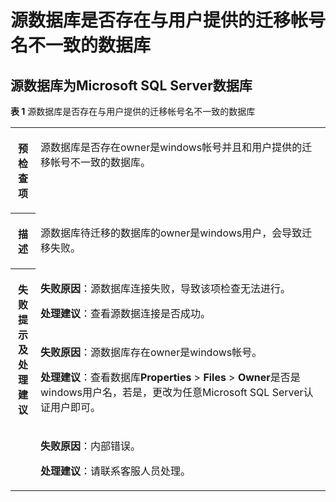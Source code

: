 # 源数据库是否存在与用户提供的迁移帐号名不一致的数据库<a name="drs_11_0031"></a>

## 源数据库为Microsoft SQL Server数据库<a name="section777113193381"></a>

**表 1**  源数据库是否存在与用户提供的迁移帐号名不一致的数据库

<a name="table17830127122214"></a>
<table><tbody><tr id="row198392271227"><th class="firstcol" valign="top" width="7.93%" id="mcps1.2.3.1.1"><p id="p1084382792217"><a name="p1084382792217"></a><a name="p1084382792217"></a><strong id="b684516271224"><a name="b684516271224"></a><a name="b684516271224"></a>预检查项</strong></p>
</th>
<td class="cellrowborder" valign="top" width="92.07%" headers="mcps1.2.3.1.1 "><p id="p14849127122216"><a name="p14849127122216"></a><a name="p14849127122216"></a>源数据库是否存在owner是windows帐号并且和用户提供的迁移帐号不一致的数据库。</p>
</td>
</tr>
<tr id="row0850192752212"><th class="firstcol" valign="top" width="7.93%" id="mcps1.2.3.2.1"><p id="p3853427192219"><a name="p3853427192219"></a><a name="p3853427192219"></a><strong id="b1855162720221"><a name="b1855162720221"></a><a name="b1855162720221"></a>描述</strong></p>
</th>
<td class="cellrowborder" valign="top" width="92.07%" headers="mcps1.2.3.2.1 "><p id="p1585852710224"><a name="p1585852710224"></a><a name="p1585852710224"></a>源数据库待迁移的数据库的owner是windows用户，会导致迁移失败。</p>
</td>
</tr>
<tr id="row1386032772212"><th class="firstcol" rowspan="3" valign="top" width="7.93%" id="mcps1.2.3.3.1"><p id="p186214274224"><a name="p186214274224"></a><a name="p186214274224"></a><strong id="b158636274223"><a name="b158636274223"></a><a name="b158636274223"></a>失败提示及处理建议</strong></p>
</th>
<td class="cellrowborder" valign="top" width="92.07%" headers="mcps1.2.3.3.1 "><p id="p19497348113515"><a name="p19497348113515"></a><a name="p19497348113515"></a><strong id="b1257165914354"><a name="b1257165914354"></a><a name="b1257165914354"></a>失败原因</strong>：源数据库连接失败，导致该项检查无法进行。</p>
<p id="p1791994503514"><a name="p1791994503514"></a><a name="p1791994503514"></a><strong id="b454115232379"><a name="b454115232379"></a><a name="b454115232379"></a>处理建议</strong>：查看源数据连接是否成功。</p>
</td>
</tr>
<tr id="row17867162717220"><td class="cellrowborder" valign="top" headers="mcps1.2.3.3.1 "><p id="p1871564418353"><a name="p1871564418353"></a><a name="p1871564418353"></a><strong id="b8947411163620"><a name="b8947411163620"></a><a name="b8947411163620"></a>失败原因</strong>：源数据库存在owner是windows帐号。</p>
<p id="p7793184383511"><a name="p7793184383511"></a><a name="p7793184383511"></a><strong id="b5807182519376"><a name="b5807182519376"></a><a name="b5807182519376"></a>处理建议</strong>：查看数据库<span class="menucascade" id="menucascade14451123135412"><a name="menucascade14451123135412"></a><a name="menucascade14451123135412"></a><b><span class="uicontrol" id="uicontrol54511423185416"><a name="uicontrol54511423185416"></a><a name="uicontrol54511423185416"></a>Properties</span></b> &gt; <b><span class="uicontrol" id="uicontrol154511623125414"><a name="uicontrol154511623125414"></a><a name="uicontrol154511623125414"></a>Files</span></b> &gt; <b><span class="uicontrol" id="uicontrol1145116235540"><a name="uicontrol1145116235540"></a><a name="uicontrol1145116235540"></a>Owner</span></b></span>是否是windows用户名，若是，更改为任意Microsoft SQL Server认证用户即可。</p>
</td>
</tr>
<tr id="row1790319165353"><td class="cellrowborder" valign="top" headers="mcps1.2.3.3.1 "><p id="p16903191614358"><a name="p16903191614358"></a><a name="p16903191614358"></a><strong id="b14941113133610"><a name="b14941113133610"></a><a name="b14941113133610"></a>失败原因</strong>：内部错误。</p>
<p id="p20169152715353"><a name="p20169152715353"></a><a name="p20169152715353"></a><strong id="b8791527183714"><a name="b8791527183714"></a><a name="b8791527183714"></a>处理建议</strong>：请联系客服人员处理。</p>
</td>
</tr>
</tbody>
</table>

